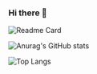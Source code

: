### Hi there 👋

![Readme Card](https://github-readme-stats.vercel.app/api/pin/?username=anuraghazra&repo=github-readme-stats&theme=cobalt)

![Anurag's GitHub stats](https://github-readme-stats.vercel.app/api?username=LuciferLordKing&show_icons=true&theme=jolly)

![Top Langs](https://github-readme-stats.vercel.app/api/top-langs/?username=anuraghazra)

<!--
**LuciferLordKing/LuciferLordKing** is a ✨ _special_ ✨ repository because its `README.md` (this file) appears on your GitHub profile.

Here are some ideas to get you started:

- 🔭 I’m currently working on ...
- 🌱 I’m currently learning ...
- 👯 I’m looking to collaborate on ...
- 🤔 I’m looking for help with ...
- 💬 Ask me about ...
- 📫 How to reach me: ...
- 😄 Pronouns: ...
- ⚡ Fun fact: ...
-->

